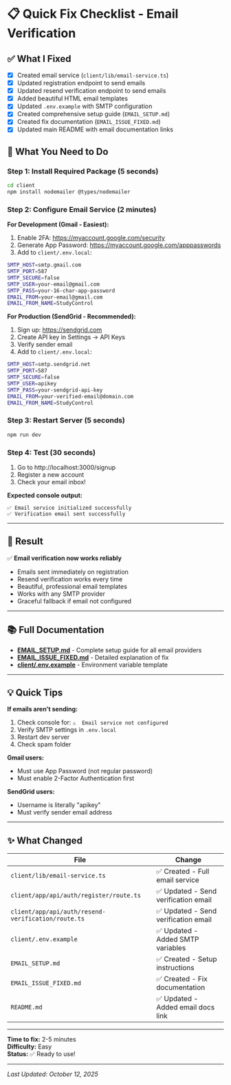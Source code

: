 # 📋 Quick Fix Checklist - Email Verification

## ✅ What I Fixed

- [x] Created email service (`client/lib/email-service.ts`)
- [x] Updated registration endpoint to send emails
- [x] Updated resend verification endpoint to send emails
- [x] Added beautiful HTML email templates
- [x] Updated `.env.example` with SMTP configuration
- [x] Created comprehensive setup guide (`EMAIL_SETUP.md`)
- [x] Created fix documentation (`EMAIL_ISSUE_FIXED.md`)
- [x] Updated main README with email documentation links

## 🚀 What You Need to Do

### Step 1: Install Required Package (5 seconds)

```bash
cd client
npm install nodemailer @types/nodemailer
```

### Step 2: Configure Email Service (2 minutes)

**For Development (Gmail - Easiest):**

1. Enable 2FA: https://myaccount.google.com/security
2. Generate App Password: https://myaccount.google.com/apppasswords
3. Add to `client/.env.local`:

```bash
SMTP_HOST=smtp.gmail.com
SMTP_PORT=587
SMTP_SECURE=false
SMTP_USER=your-email@gmail.com
SMTP_PASS=your-16-char-app-password
EMAIL_FROM=your-email@gmail.com
EMAIL_FROM_NAME=StudyControl
```

**For Production (SendGrid - Recommended):**

1. Sign up: https://sendgrid.com
2. Create API key in Settings → API Keys
3. Verify sender email
4. Add to `client/.env.local`:

```bash
SMTP_HOST=smtp.sendgrid.net
SMTP_PORT=587
SMTP_SECURE=false
SMTP_USER=apikey
SMTP_PASS=your-sendgrid-api-key
EMAIL_FROM=your-verified-email@domain.com
EMAIL_FROM_NAME=StudyControl
```

### Step 3: Restart Server (5 seconds)

```bash
npm run dev
```

### Step 4: Test (30 seconds)

1. Go to http://localhost:3000/signup
2. Register a new account
3. Check your email inbox!

**Expected console output:**
```
✅ Email service initialized successfully
✅ Verification email sent successfully
```

---

## 🎯 Result

✅ **Email verification now works reliably**
- Emails sent immediately on registration
- Resend verification works every time
- Beautiful, professional email templates
- Works with any SMTP provider
- Graceful fallback if email not configured

---

## 📚 Full Documentation

- **[EMAIL_SETUP.md](./EMAIL_SETUP.md)** - Complete setup guide for all email providers
- **[EMAIL_ISSUE_FIXED.md](./EMAIL_ISSUE_FIXED.md)** - Detailed explanation of fix
- **[client/.env.example](./client/.env.example)** - Environment variable template

---

## 💡 Quick Tips

**If emails aren't sending:**
1. Check console for: `⚠️  Email service not configured`
2. Verify SMTP settings in `.env.local`
3. Restart dev server
4. Check spam folder

**Gmail users:**
- Must use App Password (not regular password)
- Must enable 2-Factor Authentication first

**SendGrid users:**
- Username is literally "apikey"
- Must verify sender email address

---

## ✨ What Changed

| File | Change |
|------|--------|
| `client/lib/email-service.ts` | ✅ Created - Full email service |
| `client/app/api/auth/register/route.ts` | ✅ Updated - Send verification email |
| `client/app/api/auth/resend-verification/route.ts` | ✅ Updated - Send verification email |
| `client/.env.example` | ✅ Updated - Added SMTP variables |
| `EMAIL_SETUP.md` | ✅ Created - Setup instructions |
| `EMAIL_ISSUE_FIXED.md` | ✅ Created - Fix documentation |
| `README.md` | ✅ Updated - Added email docs link |

---

**Time to fix:** 2-5 minutes  
**Difficulty:** Easy  
**Status:** ✅ Ready to use!

---

*Last Updated: October 12, 2025*
